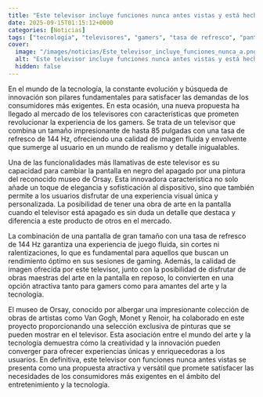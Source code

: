 ```yaml
---
title: "Este televisor incluye funciones nunca antes vistas y está hecho para gamers"
date: 2025-09-15T01:15:12+0000
categories: [Noticias]
tags: ["tecnología", "televisores", "gamers", "tasa de refresco", "pantalla", "gaming", "arte."]
cover:
  image: "/images/noticias/Este_televisor_incluye_funciones_nunca_a.png"
  alt: "Este televisor incluye funciones nunca antes vistas y está hecho para gamers"
  hidden: false
---
```


En el mundo de la tecnología, la constante evolución y búsqueda de innovación son pilares fundamentales para satisfacer las demandas de los consumidores más exigentes. En esta ocasión, una nueva propuesta ha llegado al mercado de los televisores con características que prometen revolucionar la experiencia de los gamers. Se trata de un televisor que combina un tamaño impresionante de hasta 85 pulgadas con una tasa de refresco de 144 Hz, ofreciendo una calidad de imagen fluida y envolvente que sumerge al usuario en un mundo de realismo y detalle inigualables.

Una de las funcionalidades más llamativas de este televisor es su capacidad para cambiar la pantalla en negro del apagado por una pintura del reconocido museo de Orsay. Esta innovadora característica no solo añade un toque de elegancia y sofisticación al dispositivo, sino que también permite a los usuarios disfrutar de una experiencia visual única y personalizada. La posibilidad de tener una obra de arte en la pantalla cuando el televisor está apagado es sin duda un detalle que destaca y diferencia a este producto de otros en el mercado.

La combinación de una pantalla de gran tamaño con una tasa de refresco de 144 Hz garantiza una experiencia de juego fluida, sin cortes ni ralentizaciones, lo que es fundamental para aquellos que buscan un rendimiento óptimo en sus sesiones de gaming. Además, la calidad de imagen ofrecida por este televisor, junto con la posibilidad de disfrutar de obras maestras del arte en la pantalla en reposo, lo convierten en una opción atractiva tanto para gamers como para amantes del arte y la tecnología.

El museo de Orsay, conocido por albergar una impresionante colección de obras de artistas como Van Gogh, Monet y Renoir, ha colaborado en este proyecto proporcionando una selección exclusiva de pinturas que se pueden mostrar en el televisor. Esta asociación entre el mundo del arte y la tecnología demuestra cómo la creatividad y la innovación pueden converger para ofrecer experiencias únicas y enriquecedoras a los usuarios. En definitiva, este televisor con funciones nunca antes vistas se presenta como una propuesta atractiva y versátil que promete satisfacer las necesidades de los consumidores más exigentes en el ámbito del entretenimiento y la tecnología.
